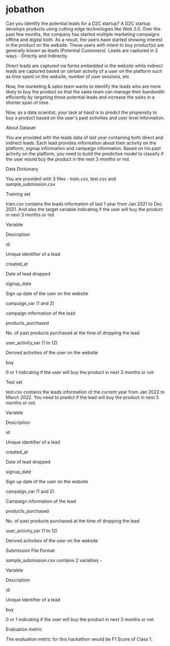 # jobathon
Can you identify the potential leads for a D2C startup?
A D2C startup develops products using cutting edge technologies like Web 3.0. Over the past few months, the company has started multiple marketing campaigns offline and digital both. As a result, the users have started showing interest in the product on the website. These users with intent to buy product(s) are generally known as leads (Potential Customers). 
Leads are captured in 2 ways - Directly and Indirectly. 


Direct leads are captured via forms embedded in the website while indirect leads are captured based on certain activity of a user on the platform such as time spent on the website, number of user sessions, etc.


Now, the marketing & sales team wants to identify the leads who are more likely to buy the product so that the sales team can manage their bandwidth efficiently by targeting these potential leads and increase the sales in a shorter span of time.


Now, as a data scientist, your task at hand is to predict the propensity to buy a product based on the user's past activities and user level information.



About Dataset


You are provided with the leads data of last year containing both direct and indirect leads. Each lead provides information about their activity on the platform, signup information and campaign information. Based on his past activity on the platform, you need to build the predictive model to classify if the user would buy the product in the next 3 months or not.



Data Dictionary


You are provided with 3 files - train.csv, test.csv and sample_submission.csv



Training set


train.csv contains the leads information of last 1 year from Jan 2021 to Dec 2021. And also the target variable indicating if the user will buy the product in next 3 months or not 



Variable

Description

id

Unique identifier of a lead

created_at

Date of lead dropped

signup_date

Sign up date of the user on the website

campaign_var (1 and 2)

campaign information of the lead

products_purchased

No. of past products purchased at the time of dropping the lead

user_activity_var (1 to 12)

Derived activities of the user on the website

buy

0 or 1 indicating if the user will buy the product in next 3 months or not 



Test set


test.csv contains the leads information of the current year from Jan 2022 to March 2022. You need to predict if the lead will buy the product in next 3 months or not.



Variable

Description

id

Unique identifier of a lead

created_at

Date of lead dropped

signup_date

Sign up date of the user on the website

campaign_var (1 and 2)

Campaign information of the lead

products_purchased

No. of past products purchased at the time of dropping the lead

user_activity_var (1 to 12) 

Derived activities of the user on the website



Submission File Format


sample_submission.csv contains 2 variables - 



Variable

Description

id

Unique Identifier of a lead

buy

0 or 1 indicating if the user will buy the product in next 3 months or not



Evaluation metric


The evaluation metric for this hackathon would be F1 Score of Class 1.

